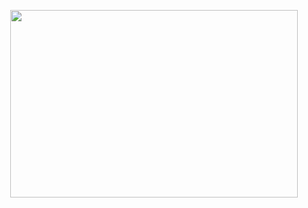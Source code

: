 <p align="center">
  <img width="460" height="300" src="[![ezgif-24c38c545e085e](https://github.com/user-attachments/assets/f4558bf0-0790-4766-93a1-769ee87e4c50)](https://cdn.discordapp.com/attachments/1220804214737866842/1419097037256921319/ezgif-24c38c545e085e.gif?ex=68d0849b&is=68cf331b&hm=51ebe33e774df2d9b50793a8f84f1c22fbb5efe1c87b92df7c49d0c8bdf87a08)">
</p>
<!--
**silenceofconviction/silenceofconviction** is a ✨ _special_ ✨ repository because its `README.md` (this file) appears on your GitHub profile.

Here are some ideas to get you started:

- 🔭 I’m currently working on ...
- 🌱 I’m currently learning ...
- 👯 I’m looking to collaborate on ...
- 🤔 I’m looking for help with ...
- 💬 Ask me about ...
- 📫 How to reach me: ...
- 😄 Pronouns: ...
- ⚡ Fun fact: ...
-->
